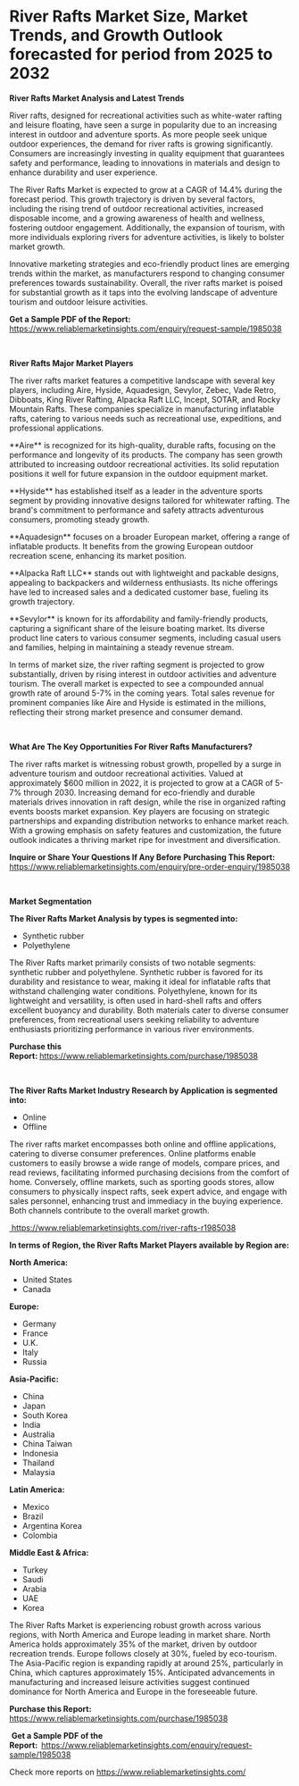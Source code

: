 <p><h1>River Rafts Market Size, Market Trends, and Growth Outlook forecasted for period from 2025 to 2032</h1></p><p><strong>River Rafts Market Analysis and Latest Trends</strong></p>
<p><p>River rafts, designed for recreational activities such as white-water rafting and leisure floating, have seen a surge in popularity due to an increasing interest in outdoor and adventure sports. As more people seek unique outdoor experiences, the demand for river rafts is growing significantly. Consumers are increasingly investing in quality equipment that guarantees safety and performance, leading to innovations in materials and design to enhance durability and user experience.</p><p>The River Rafts Market is expected to grow at a CAGR of 14.4% during the forecast period. This growth trajectory is driven by several factors, including the rising trend of outdoor recreational activities, increased disposable income, and a growing awareness of health and wellness, fostering outdoor engagement. Additionally, the expansion of tourism, with more individuals exploring rivers for adventure activities, is likely to bolster market growth. </p><p>Innovative marketing strategies and eco-friendly product lines are emerging trends within the market, as manufacturers respond to changing consumer preferences towards sustainability. Overall, the river rafts market is poised for substantial growth as it taps into the evolving landscape of adventure tourism and outdoor leisure activities.</p></p>
<p><strong>Get a Sample PDF of the Report:&nbsp;</strong> <a href="https://www.reliablemarketinsights.com/enquiry/request-sample/1985038?utm_campaign=2287&utm_medium=2&utm_source=Github&utm_content=ia&utm_term=07022025&utm_id=river-rafts">https://www.reliablemarketinsights.com/enquiry/request-sample/1985038</a></p>
<p>&nbsp;</p>
<p><strong>River Rafts Major Market Players</strong></p>
<p><p>The river rafts market features a competitive landscape with several key players, including Aire, Hyside, Aquadesign, Sevylor, Zebec, Vade Retro, Dibboats, King River Rafting, Alpacka Raft LLC, Incept, SOTAR, and Rocky Mountain Rafts. These companies specialize in manufacturing inflatable rafts, catering to various needs such as recreational use, expeditions, and professional applications.</p><p>**Aire** is recognized for its high-quality, durable rafts, focusing on the performance and longevity of its products. The company has seen growth attributed to increasing outdoor recreational activities. Its solid reputation positions it well for future expansion in the outdoor equipment market.</p><p>**Hyside** has established itself as a leader in the adventure sports segment by providing innovative designs tailored for whitewater rafting. The brand's commitment to performance and safety attracts adventurous consumers, promoting steady growth.</p><p>**Aquadesign** focuses on a broader European market, offering a range of inflatable products. It benefits from the growing European outdoor recreation scene, enhancing its market position.</p><p>**Alpacka Raft LLC** stands out with lightweight and packable designs, appealing to backpackers and wilderness enthusiasts. Its niche offerings have led to increased sales and a dedicated customer base, fueling its growth trajectory.</p><p>**Sevylor** is known for its affordability and family-friendly products, capturing a significant share of the leisure boating market. Its diverse product line caters to various consumer segments, including casual users and families, helping in maintaining a steady revenue stream.</p><p>In terms of market size, the river rafting segment is projected to grow substantially, driven by rising interest in outdoor activities and adventure tourism. The overall market is expected to see a compounded annual growth rate of around 5-7% in the coming years. Total sales revenue for prominent companies like Aire and Hyside is estimated in the millions, reflecting their strong market presence and consumer demand.</p></p>
<p>&nbsp;</p>
<p><strong>What Are The Key Opportunities For River Rafts Manufacturers?</strong></p>
<p><p>The river rafts market is witnessing robust growth, propelled by a surge in adventure tourism and outdoor recreational activities. Valued at approximately $600 million in 2022, it is projected to grow at a CAGR of 5-7% through 2030. Increasing demand for eco-friendly and durable materials drives innovation in raft design, while the rise in organized rafting events boosts market expansion. Key players are focusing on strategic partnerships and expanding distribution networks to enhance market reach. With a growing emphasis on safety features and customization, the future outlook indicates a thriving market ripe for investment and diversification.</p></p>
<p><strong>Inquire or Share Your Questions If Any Before Purchasing This Report:</strong> <a href="https://www.reliablemarketinsights.com/enquiry/pre-order-enquiry/1985038?utm_campaign=2287&utm_medium=2&utm_source=Github&utm_content=ia&utm_term=07022025&utm_id=river-rafts">https://www.reliablemarketinsights.com/enquiry/pre-order-enquiry/1985038</a></p>
<p>&nbsp;</p>
<p><strong>Market Segmentation</strong></p>
<p><strong>The River Rafts Market Analysis by types is segmented into:</strong></p>
<p><ul><li>Synthetic rubber</li><li>Polyethylene</li></ul></p>
<p><p>The River Rafts market primarily consists of two notable segments: synthetic rubber and polyethylene. Synthetic rubber is favored for its durability and resistance to wear, making it ideal for inflatable rafts that withstand challenging water conditions. Polyethylene, known for its lightweight and versatility, is often used in hard-shell rafts and offers excellent buoyancy and durability. Both materials cater to diverse consumer preferences, from recreational users seeking reliability to adventure enthusiasts prioritizing performance in various river environments.</p></p>
<p><strong>Purchase this Report:&nbsp;</strong><a href="https://www.reliablemarketinsights.com/purchase/1985038?utm_campaign=2287&utm_medium=2&utm_source=Github&utm_content=ia&utm_term=07022025&utm_id=river-rafts">https://www.reliablemarketinsights.com/purchase/1985038</a></p>
<p>&nbsp;</p>
<p><strong>The River Rafts Market Industry Research by Application is segmented into:</strong></p>
<p><ul><li>Online</li><li>Offline</li></ul></p>
<p><p>The river rafts market encompasses both online and offline applications, catering to diverse consumer preferences. Online platforms enable customers to easily browse a wide range of models, compare prices, and read reviews, facilitating informed purchasing decisions from the comfort of home. Conversely, offline markets, such as sporting goods stores, allow consumers to physically inspect rafts, seek expert advice, and engage with sales personnel, enhancing trust and immediacy in the buying experience. Both channels contribute to the overall market growth.</p></p>
<p><a href="https://www.reliablemarketinsights.com/river-rafts-r1985038?utm_campaign=2287&utm_medium=2&utm_source=Github&utm_content=ia&utm_term=07022025&utm_id=river-rafts">&nbsp;https://www.reliablemarketinsights.com/river-rafts-r1985038</a></p>
<p><strong>In terms of Region, the River Rafts Market Players available by Region are:</strong></p>
<p>
    <p> <strong> North America: </strong>
        <ul>
            <li>United States</li>
            <li>Canada</li>
        </ul>
        </p> 
    <p> <strong> Europe: </strong>
        <ul>
            <li>Germany</li>
            <li>France</li>
            <li>U.K.</li>
            <li>Italy</li>
            <li>Russia</li>
        </ul>
        </p> 
    <p> <strong> Asia-Pacific: </strong>
        <ul>
            <li>China</li>
            <li>Japan</li>
            <li>South Korea</li>
            <li>India</li>
            <li>Australia</li>
            <li>China Taiwan</li>
            <li>Indonesia</li>
            <li>Thailand</li>
            <li>Malaysia</li>
        </ul>
        </p> 
    <p> <strong> Latin America: </strong>
        <ul>
            <li>Mexico</li>
            <li>Brazil</li>
            <li>Argentina Korea</li>
            <li>Colombia</li>
        </ul>
        </p> 
    <p> <strong> Middle East & Africa: </strong>
        <ul>
            <li>Turkey</li>
            <li>Saudi</li>
            <li>Arabia</li>
            <li>UAE</li>
            <li>Korea</li>
        </ul>
    </p>
    </p>
<p><p>The River Rafts Market is experiencing robust growth across various regions, with North America and Europe leading in market share. North America holds approximately 35% of the market, driven by outdoor recreation trends. Europe follows closely at 30%, fueled by eco-tourism. The Asia-Pacific region is expanding rapidly at around 25%, particularly in China, which captures approximately 15%. Anticipated advancements in manufacturing and increased leisure activities suggest continued dominance for North America and Europe in the foreseeable future.</p></p>
<p><strong>Purchase this Report: </strong><a href="https://www.reliablemarketinsights.com/purchase/1985038?utm_campaign=2287&utm_medium=2&utm_source=Github&utm_content=ia&utm_term=07022025&utm_id=river-rafts">https://www.reliablemarketinsights.com/purchase/1985038</a></p>
<p>&nbsp;<strong>Get a Sample PDF of the Report:&nbsp;&nbsp;</strong><a href="https://www.reliablemarketinsights.com/enquiry/request-sample/1985038?utm_campaign=2287&utm_medium=2&utm_source=Github&utm_content=ia&utm_term=07022025&utm_id=river-rafts">https://www.reliablemarketinsights.com/enquiry/request-sample/1985038</a></p>
<p><strong></strong></p>
<p>Check more reports on <a href="https://www.reliablemarketinsights.com/?utm_campaign=2287&utm_medium=2&utm_source=Github&utm_content=ia&utm_term=07022025&utm_id=river-rafts">https://www.reliablemarketinsights.com/</a></p>